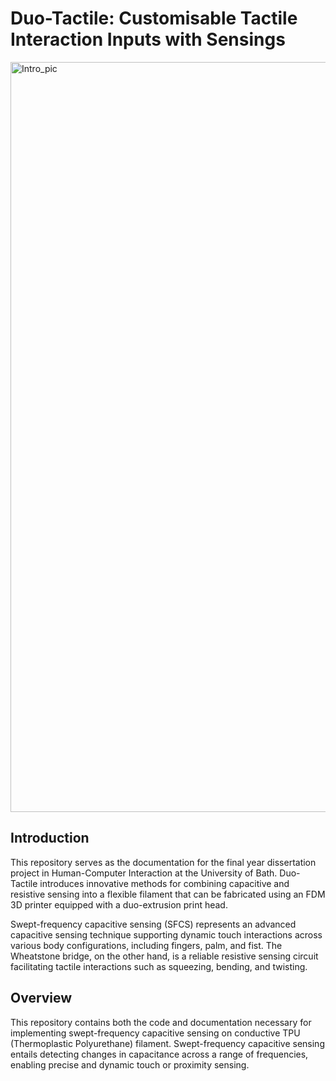 # Duo-Tactile: Customisable Tactile Interaction Inputs with Sensings
<img width="1200" alt="Intro_pic" src="https://github.com/naraichu/Duo-Tactile/assets/67613808/ac059578-8b24-42b1-9b45-dfe2e44dc7b3">


## Introduction
This repository serves as the documentation for the final year dissertation project in Human-Computer Interaction at the University of Bath. Duo-Tactile introduces innovative methods for combining capacitive and resistive sensing into a flexible filament that can be fabricated using an FDM 3D printer equipped with a duo-extrusion print head.

Swept-frequency capacitive sensing (SFCS) represents an advanced capacitive sensing technique supporting dynamic touch interactions across various body configurations, including fingers, palm, and fist. The Wheatstone bridge, on the other hand, is a reliable resistive sensing circuit facilitating tactile interactions such as squeezing, bending, and twisting.

## Overview
This repository contains both the code and documentation necessary for implementing swept-frequency capacitive sensing on conductive TPU (Thermoplastic Polyurethane) filament. Swept-frequency capacitive sensing entails detecting changes in capacitance across a range of frequencies, enabling precise and dynamic touch or proximity sensing.
